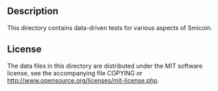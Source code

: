 Description
------------

This directory contains data-driven tests for various aspects of Smicoin.

License
--------

The data files in this directory are distributed under the MIT software
license, see the accompanying file COPYING or
http://www.opensource.org/licenses/mit-license.php.

